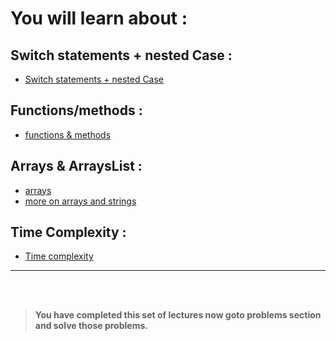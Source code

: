 # **You will learn about** :

## **Switch statements + nested Case** :

- [Switch statements + nested Case](https://www.youtube.com/watch?v=mA23x39DjbI&list=PL9gnSGHSqcnr_DxHsP7AW9ftq0AtAyYqJ&index=9&t=132s)

## **Functions/methods** :

- [functions & methods](https://www.youtube.com/watch?v=vvanI8NRlSI&list=PL9gnSGHSqcnr_DxHsP7AW9ftq0AtAyYqJ&index=10)

## **Arrays & ArraysList** :

- [arrays](https://www.youtube.com/watch?v=n60Dn0UsbEk&list=PL9gnSGHSqcnr_DxHsP7AW9ftq0AtAyYqJ&index=11&t=17s)
- [more on arrays and strings](https://www.youtube.com/watch?v=dCM1Ic4AhTA)

## **Time Complexity** :

- [Time complexity](https://www.youtube.com/watch?v=mV3wrLBbuuE&list=PL9gnSGHSqcnr_DxHsP7AW9ftq0AtAyYqJ&index=23&t=4s)

---

<br>
<br>

> **You have completed this set of lectures now goto problems section and solve those problems.**
